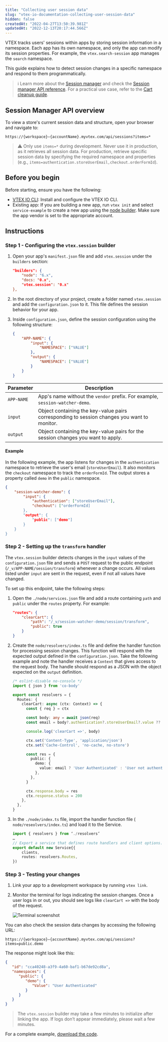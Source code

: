 ```yaml
---
title: "Collecting user session data"
slug: "vtex-io-documentation-collecting-user-session-data"
hidden: false
createdAt: "2022-04-27T13:50:39.981Z"
updatedAt: "2022-12-13T20:17:44.566Z"
---
```


VTEX tracks users' sessions within apps by storing session information in a namespace. Each app has its own namespace, and only the app can modify its session properties. For example, the `vtex.search-session` app manages the `search` namespace.

This guide explains how to detect session changes in a specific namespace and respond to them programmatically.

> ℹ️ Learn more about the [Session manager](https://help.vtex.com/tutorial/using-session-manager-to-track-browsing-sessions-in-vtex-stores--1pA0tqsD4BFnJYhQ7ORQBd) and check the [Session manager API reference](https://developers.vtex.com/docs/api-reference/session-manager-api#overview). For a practical use case, refer to the [Cart cleanup guide](https://developers.vtex.com/docs/guides/vtex-io-documentation-cleaning-cart-data-on-log-out).

## Session Manager API overview

To view a store's current session data and structure, open your browser and navigate to:

```
https://{workspace}–{accountName}.myvtex.com/api/sessions?items=*
```

> ⚠️ Only use `items=*` during development. Never use it in production, as it retrieves all session data. For production, retrieve specific session data by specifying the required namespace and properties (e.g., `items=authentication.storeUserEmail,checkout.orderFormId`).

## Before you begin

Before starting, ensure you have the following:

- [VTEX IO CLI](https://developers.vtex.com/docs/guides/vtex-io-documentation-vtex-io-cli-installation-and-command-reference): Install and configure the VTEX IO CLI.
- Existing app: If you are building a new app, run `vtex init` and select `service-example` to create a new app using the [node builder](https://developers.vtex.com/docs/guides/vtex-io-documentation-node-builder). Make sure the app vendor is set to the appropriate account.

## Instructions

### Step 1 - Configuring the `vtex.session` builder

1. Open your app's `manifest.json` file and add `vtex.session` under the `builders` section:

      ```json manifest.json
      "builders": {
          "node": "6.x",
          "docs: "0.x",
          "vtex.session": "0.x"
      },
      ```

2. In the root directory of your project, create a folder named `vtex.session` and add the `configuration.json` to it. This file defines the session behavior for your app.
3. Inside `configuration.json`, define the session configuration using the following structure:
      
      ```json configuration.json
      {
          "APP-NAME": {
              "input": {
                  "NAMESPACE": ["VALUE"]
              },
              "output": {
                  "NAMESPACE": ["VALUE"]
              }
          }
      }
      ```
      
| Parameter   | Description                                                                                      |
|-------------|--------------------------------------------------------------------------------------------------|
| `APP-NAME`  | App's name without the `vendor` prefix. For example, `session-watcher-demo`.                    |
| `input`     | Object containing the key-value pairs corresponding to session changes you want to monitor.           |
| `output`    |  Object containing the key-value pairs for the session changes you want to apply.             |

#### Example

In the following example, the app listens for changes in the `authentication` namespace to retrieve the user's email (`storeUserEmail`). It also monitors the `checkout` namespace to track the `orderFormId`. The output stores a property called `demo` in the `public` namespace.

```json
{
    "session-watcher-demo": {
        "input": {
            "authentication": ["storeUserEmail"],
            "checkout": ["orderFormId]
        },
        "output": {
            "public": ["demo"]
        }
    }
} 
```

### Step 2 - Setting up the `transform` handler

The `vtex.session` builder detects changes in the `input` values of the `configuration.json` file and sends a `POST` request to the public endpoint (`/_v/APP-NAME/session/transform`) whenever a change occurs. All values listed under `input` are sent in the request, even if not all values have changed.

To set up this endpoint, take the following steps:

1. Open the `./node/services.json` file and add a route containing `path` and `public` under the `routes` property. For example:
      
      ```json services.json
      "routes": {
          "clearCart": {
              "path": "/_v/session-watcher-demo/session/transform",
              "public": true
          }
      }
      ```

2. Create the `node/resolvers/index.ts` file and define the handler function for processing session changes. This function will respond with the expected output defined in the `configuration.json`. Take the following example and note the handler receives a `Context` that gives access to the request body. The handle should respond as a JSON with the object expected on the `output` definition.

      ```ts node/resolvers/index.ts mark=6,17:23,25:26
      /* eslint-disable no-console */
      import { json } from 'co-body'
      
      export const resolvers = {
        Routes: {
          clearCart: async (ctx: Context) => {
            const { req } = ctx
      
            const body: any = await json(req)
            const email = body?.authentication?.storeUserEmail?.value ?? null
      
            console.log('clearCart =>', body)
      
            ctx.set('Content-Type', 'application/json')
            ctx.set('Cache-Control', 'no-cache, no-store')
      
            const res = {
              public: {
                demo: {
                  value: email ? 'User Authenticated' : 'User not authenticated',
                },
              },
            }
      
            ctx.response.body = res
            ctx.response.status = 200
          },
        },
      }
      ```
   
4. In the `./node/index.ts` file, import the handler function file ( `node/reseolvers/index.ts`) and load it to the Service.

      ```ts node/index.ts
      import { resolvers } from ‘./resolvers’
      …
      // Export a service that defines route handlers and client options.
      export default new Service{{
          clients,
          routes: resolvers.Routes,
      })
      ```

### Step 3 - Testing your changes

1. Link your app to a development workspace by running `vtex link`.
2. Monitor the terminal for logs indicating the session changes. Once a user logs in or out, you should see logs like `clearCart =>` with the body of the request.

      ![Terminal screenshot](https://cdn.jsdelivr.net/gh/vtexdocs/dev-portal-content@main/images/vtex-io-documentation-collecting-user-session-data-2.png)

You can also check the session data changes by accessing the following URL:

```
https://{workspace}–{accountName}.myvtex.com/api/sessions?items=public.demo
```

The response might look like this:

```json
{
   "id": "cca40248-a3f9-4a60-baf1-b67de92cd8a",
   "namespaces": {
      "public": {
         "demo": {
            "Value": "User Authenticated"
         }
      }
   }
}
```

> The `vtex.session` builder may take a few minutes to initialize after linking the app. If logs don’t appear immediately, please wait a few minutes.

For a complete example, [download the code](https://drive.google.com/file/d/1ISNE6MhYz5pQEWmqjOmfpsUJ7ApBrwXw/view?usp=sharing).
